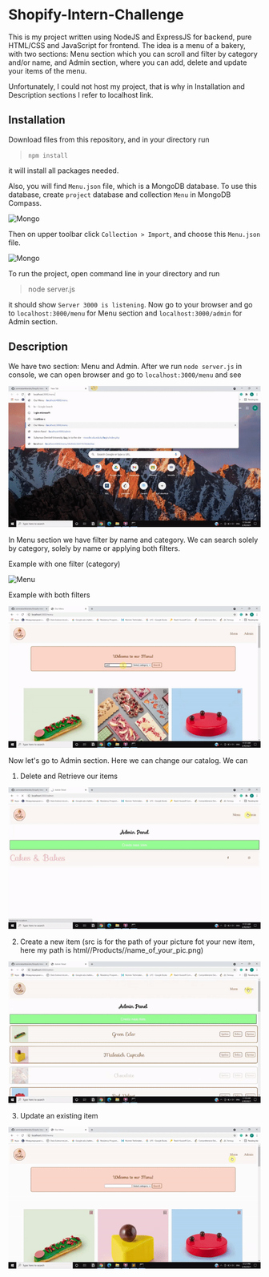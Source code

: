 # Shopify-Intern-Challenge
This is my project written using NodeJS and ExpressJS for backend, pure HTML/CSS and JavaScript for frontend.
The idea is a menu of a bakery, with two sections: Menu section which you can scroll and filter by category and/or name, and Admin section, where you can add, delete and update your items of the menu.

Unfortunately, I could not host my project, that is why in Installation and Description sections I refer to localhost link.  

## Installation
Download files from this repository, and in your directory run 
> ``` npm install ```
> >
it will install all packages needed.  

Also, you will find ```Menu.json``` file, which is a MongoDB database. To use this database, create ```project``` database and collection ```Menu``` in MongoDB Compass.  

![Mongo](/gifs/mongo.gif)  

Then on upper toolbar click ```Collection > Import```, and choose this ```Menu.json``` file.  

![Mongo](/gifs/jsonmongo.gif)  

To run the project, open command line in your directory and run
> node server.js
> >
it should show ```Server 3000 is listening```. Now go to your browser and go to ```localhost:3000/menu``` for Menu section and ```localhost:3000/admin``` for Admin section.  

## Description
We have two section: Menu and Admin. After we run ```node server.js``` in console, we can open browser and go to ```localhost:3000/menu``` and see  

![Menu](/gifs/menu.gif)  

In Menu section we have filter by name and category. We can search solely by category, solely by name or applying both filters.  

Example with one filter (category)  

![Menu](/gifs/category.gif)  

Example with both filters  

![Menu](/gifs/catname.gif)  

Now let's go to Admin section. Here we can change our catalog. We can  
1) Delete and Retrieve our items  

![Admin](/gifs/delret.gif)  

2) Create a new item (src is for the path of your picture fot your new item, here my path is html//Products//name_of_your_pic.png)  

![Admin](/gifs/create.gif)  

3) Update an existing item  

![Admin](/gifs/upd.gif)  

